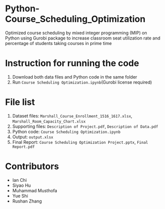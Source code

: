 # Python-Course_Scheduling_Optimization
Optimized course scheduling by mixed integer programming (MIP) on Python using Gurobi package to increase classroom seat utilization rate and percentage of students taking courses in prime time
# Instruction for running the code
1. Download both data files and Python code in the same folder
2. Run `Course Scheduling Optimization.ipynb`(Gurobi license required)
# File list
1. Dataset files: `Marshall_Course_Enrollment_1516_1617.xlsx`, `Marshall_Room_Capacity_Chart.xlsx`
2. Supporting files: `Description of Project.pdf`, `Description of Data.pdf`
3. Python code: `Course Scheduling Optimization.ipynb`
4. Output: `output.xlsx`
5. Final Report: `Course Scheduling Optimization Project.pptx`, `Final Report.pdf`
# Contributors
* Ian Chi
* Siyao Hu
* Muhammad Musthofa
* Yue Shi
* Rushan Zhang
